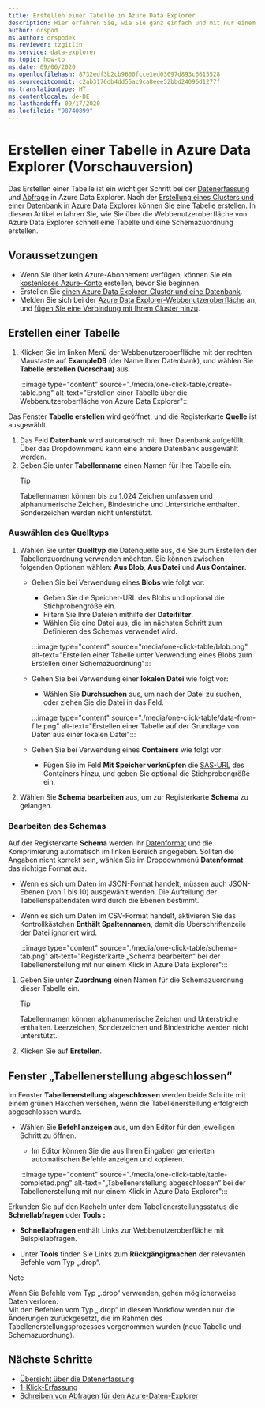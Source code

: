 ```yaml
---
title: Erstellen einer Tabelle in Azure Data Explorer
description: Hier erfahren Sie, wie Sie ganz einfach und mit nur einem Klick eine Tabelle in Azure Data Explorer erstellen.
author: orspod
ms.author: orspodek
ms.reviewer: tzgitlin
ms.service: data-explorer
ms.topic: how-to
ms.date: 09/06/2020
ms.openlocfilehash: 8732edf3b2cb9600fcce1ed03097d893c6615528
ms.sourcegitcommit: c2ab3176db4dd55ac9ca8eee52bbd24096d1277f
ms.translationtype: HT
ms.contentlocale: de-DE
ms.lasthandoff: 09/17/2020
ms.locfileid: "90740899"
---
```

# <a name="create-a-table-in-azure-data-explorer-preview"></a>Erstellen einer Tabelle in Azure Data Explorer (Vorschauversion)

Das Erstellen einer Tabelle ist ein wichtiger Schritt bei der [Datenerfassung](ingest-data-overview.md) und [Abfrage](write-queries.md) in Azure Data Explorer. Nach der [Erstellung eines Clusters und einer Datenbank in Azure Data Explorer](create-cluster-database-portal.md) können Sie eine Tabelle erstellen. In diesem Artikel erfahren Sie, wie Sie über die Webbenutzeroberfläche von Azure Data Explorer schnell eine Tabelle und eine Schemazuordnung erstellen. 

## <a name="prerequisites"></a>Voraussetzungen

* Wenn Sie über kein Azure-Abonnement verfügen, können Sie ein [kostenloses Azure-Konto](https://azure.microsoft.com/free/) erstellen, bevor Sie beginnen.
* Erstellen Sie [einen Azure Data Explorer-Cluster und eine Datenbank](create-cluster-database-portal.md).
* Melden Sie sich bei der [Azure Data Explorer-Webbenutzeroberfläche](https://dataexplorer.azure.com/) an, und [fügen Sie eine Verbindung mit Ihrem Cluster hinzu](web-query-data.md#add-clusters).

## <a name="create-a-table"></a>Erstellen einer Tabelle

1. Klicken Sie im linken Menü der Webbenutzeroberfläche mit der rechten Maustaste auf **ExampleDB** (der Name Ihrer Datenbank), und wählen Sie **Tabelle erstellen (Vorschau)** aus.

    :::image type="content" source="./media/one-click-table/create-table.png" alt-text="Erstellen einer Tabelle über die Webbenutzeroberfläche von Azure Data Explorer":::

Das Fenster **Tabelle erstellen** wird geöffnet, und die Registerkarte **Quelle** ist ausgewählt.
1. Das Feld **Datenbank** wird automatisch mit Ihrer Datenbank aufgefüllt. Über das Dropdownmenü kann eine andere Datenbank ausgewählt werden.
1. Geben Sie unter **Tabellenname** einen Namen für Ihre Tabelle ein. 
    > [!TIP]
    >  Tabellennamen können bis zu 1.024 Zeichen umfassen und alphanumerische Zeichen, Bindestriche und Unterstriche enthalten. Sonderzeichen werden nicht unterstützt.

### <a name="select-source-type"></a>Auswählen des Quelltyps

1. Wählen Sie unter **Quelltyp** die Datenquelle aus, die Sie zum Erstellen der Tabellenzuordnung verwenden möchten. Sie können zwischen folgenden Optionen wählen: **Aus Blob**, **Aus Datei** und **Aus Container**.
   
    
    * Gehen Sie bei Verwendung eines **Blobs** wie folgt vor:
        * Geben Sie die Speicher-URL des Blobs und optional die Stichprobengröße ein. 
        * Filtern Sie Ihre Dateien mithilfe der **Dateifilter**. 
        * Wählen Sie eine Datei aus, die im nächsten Schritt zum Definieren des Schemas verwendet wird.

        :::image type="content" source="media/one-click-table/blob.png" alt-text="Erstellen einer Tabelle unter Verwendung eines Blobs zum Erstellen einer Schemazuordnung":::
    
    * Gehen Sie bei Verwendung einer **lokalen Datei** wie folgt vor:
        * Wählen Sie **Durchsuchen** aus, um nach der Datei zu suchen, oder ziehen Sie die Datei in das Feld.

        :::image type="content" source="./media/one-click-table/data-from-file.png" alt-text="Erstellen einer Tabelle auf der Grundlage von Daten aus einer lokalen Datei":::

    * Gehen Sie bei Verwendung eines **Containers** wie folgt vor:
        * Fügen Sie im Feld **Mit Speicher verknüpfen** die [SAS-URL](/azure/vs-azure-tools-storage-explorer-blobs#get-the-sas-for-a-blob-container) des Containers hinzu, und geben Sie optional die Stichprobengröße ein. 

1. Wählen Sie **Schema bearbeiten** aus, um zur Registerkarte **Schema** zu gelangen.

### <a name="edit-schema"></a>Bearbeiten des Schemas

Auf der Registerkarte **Schema** werden Ihr [Datenformat](ingest-data-one-click.md#file-formats) und die Komprimierung automatisch im linken Bereich angegeben. Sollten die Angaben nicht korrekt sein, wählen Sie im Dropdownmenü **Datenformat** das richtige Format aus.

   * Wenn es sich um Daten im JSON-Format handelt, müssen auch JSON-Ebenen (von 1 bis 10) ausgewählt werden. Die Aufteilung der Tabellenspaltendaten wird durch die Ebenen bestimmt.
   * Wenn es sich um Daten im CSV-Format handelt, aktivieren Sie das Kontrollkästchen **Enthält Spaltennamen**, damit die Überschriftenzeile der Datei ignoriert wird.

        :::image type="content" source="./media/one-click-table/schema-tab.png" alt-text="Registerkarte „Schema bearbeiten“ bei der Tabellenerstellung mit nur einem Klick in Azure Data Explorer":::
 
1. Geben Sie unter **Zuordnung** einen Namen für die Schemazuordnung dieser Tabelle ein. 
    > [!TIP]
    >  Tabellennamen können alphanumerische Zeichen und Unterstriche enthalten. Leerzeichen, Sonderzeichen und Bindestriche werden nicht unterstützt.
1. Klicken Sie auf **Erstellen**.

## <a name="create-table-completed-window"></a>Fenster „Tabellenerstellung abgeschlossen“

Im Fenster **Tabellenerstellung abgeschlossen** werden beide Schritte mit einem grünen Häkchen versehen, wenn die Tabellenerstellung erfolgreich abgeschlossen wurde.

* Wählen Sie **Befehl anzeigen** aus, um den Editor für den jeweiligen Schritt zu öffnen. 
    * Im Editor können Sie die aus Ihren Eingaben generierten automatischen Befehle anzeigen und kopieren.
    
    :::image type="content" source="./media/one-click-table/table-completed.png" alt-text="„Tabellenerstellung abgeschlossen“ bei der Tabellenerstellung mit nur einem Klick in Azure Data Explorer":::
 
Erkunden Sie auf den Kacheln unter dem Tabellenerstellungsstatus die **Schnellabfragen** oder **Tools** **:**

* **Schnellabfragen** enthält Links zur Webbenutzeroberfläche mit Beispielabfragen.

* Unter **Tools** finden Sie Links zum **Rückgängigmachen** der relevanten Befehle vom Typ „.drop“.

> [!NOTE]
> Wenn Sie Befehle vom Typ „.drop“ verwenden, gehen möglicherweise Daten verloren.<br>
> Mit den Befehlen vom Typ „.drop“ in diesem Workflow werden nur die Änderungen zurückgesetzt, die im Rahmen des Tabellenerstellungsprozesses vorgenommen wurden (neue Tabelle und Schemazuordnung).

## <a name="next-steps"></a>Nächste Schritte

* [Übersicht über die Datenerfassung](ingest-data-overview.md)
* [1-Klick-Erfassung](ingest-data-one-click.md)
* [Schreiben von Abfragen für den Azure-Daten-Explorer](write-queries.md)  

